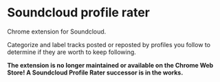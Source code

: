 # Soundcloud profile rater
Chrome extension for Soundcloud.

Categorize and label tracks posted or reposted by profiles you follow to determine if they are worth to keep following.

**The extension is no longer maintained or available on the Chrome Web Store! A Soundcloud Profile Rater successor is in the works.**
